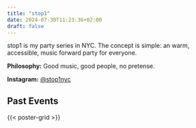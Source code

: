 ```yaml
---
title: "stop1"
date: 2024-07-30T11:23:36+02:00
draft: false
---
```


stop1 is my party series in NYC. The concept is simple: an warm, accessible, music forward party for everyone.   

**Philosophy:** Good music, good people, no pretense.

**Instagram:** [@stop1nyc](https://instagram.com/stop1nyc)

<!-- **Next event**: July 19th at Hellphone -->
## Past Events

{{< poster-grid >}}


